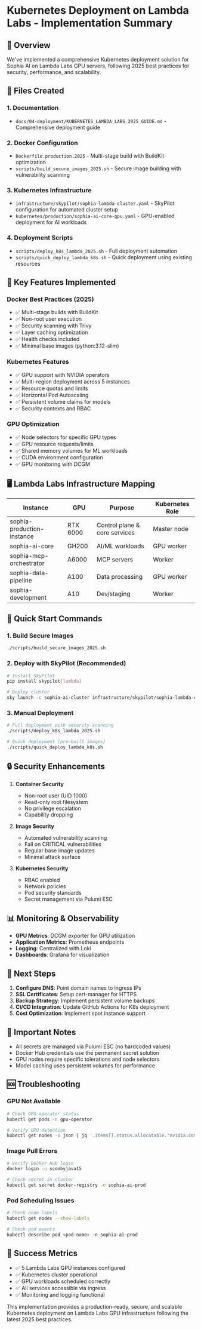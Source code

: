 # Kubernetes Deployment on Lambda Labs - Implementation Summary

## 🚀 Overview

We've implemented a comprehensive Kubernetes deployment solution for Sophia AI on Lambda Labs GPU servers, following 2025 best practices for security, performance, and scalability.

## 📁 Files Created

### 1. **Documentation**
- `docs/04-deployment/KUBERNETES_LAMBDA_LABS_2025_GUIDE.md` - Comprehensive deployment guide

### 2. **Docker Configuration**
- `Dockerfile.production.2025` - Multi-stage build with BuildKit optimization
- `scripts/build_secure_images_2025.sh` - Secure image building with vulnerability scanning

### 3. **Kubernetes Infrastructure**
- `infrastructure/skypilot/sophia-lambda-cluster.yaml` - SkyPilot configuration for automated cluster setup
- `kubernetes/production/sophia-ai-core-gpu.yaml` - GPU-enabled deployment for AI workloads

### 4. **Deployment Scripts**
- `scripts/deploy_k8s_lambda_2025.sh` - Full deployment automation
- `scripts/quick_deploy_lambda_k8s.sh` - Quick deployment using existing resources

## 🎯 Key Features Implemented

### Docker Best Practices (2025)
- ✅ Multi-stage builds with BuildKit
- ✅ Non-root user execution
- ✅ Security scanning with Trivy
- ✅ Layer caching optimization
- ✅ Health checks included
- ✅ Minimal base images (python:3.12-slim)

### Kubernetes Features
- ✅ GPU support with NVIDIA operators
- ✅ Multi-region deployment across 5 instances
- ✅ Resource quotas and limits
- ✅ Horizontal Pod Autoscaling
- ✅ Persistent volume claims for models
- ✅ Security contexts and RBAC

### GPU Optimization
- ✅ Node selectors for specific GPU types
- ✅ GPU resource requests/limits
- ✅ Shared memory volumes for ML workloads
- ✅ CUDA environment configuration
- ✅ GPU monitoring with DCGM

## 🖥️ Lambda Labs Infrastructure Mapping

| Instance | GPU | Purpose | Kubernetes Role |
|----------|-----|---------|-----------------|
| sophia-production-instance | RTX 6000 | Control plane & core services | Master node |
| sophia-ai-core | GH200 | AI/ML workloads | GPU worker |
| sophia-mcp-orchestrator | A6000 | MCP servers | Worker |
| sophia-data-pipeline | A100 | Data processing | GPU worker |
| sophia-development | A10 | Dev/staging | Worker |

## 🚀 Quick Start Commands

### 1. Build Secure Images
```bash
./scripts/build_secure_images_2025.sh
```

### 2. Deploy with SkyPilot (Recommended)
```bash
# Install SkyPilot
pip install skypilot[lambda]

# Deploy cluster
sky launch -c sophia-ai-cluster infrastructure/skypilot/sophia-lambda-cluster.yaml
```

### 3. Manual Deployment
```bash
# Full deployment with security scanning
./scripts/deploy_k8s_lambda_2025.sh

# Quick deployment (pre-built images)
./scripts/quick_deploy_lambda_k8s.sh
```

## 🔒 Security Enhancements

1. **Container Security**
   - Non-root user (UID 1000)
   - Read-only root filesystem
   - No privilege escalation
   - Capability dropping

2. **Image Security**
   - Automated vulnerability scanning
   - Fail on CRITICAL vulnerabilities
   - Regular base image updates
   - Minimal attack surface

3. **Kubernetes Security**
   - RBAC enabled
   - Network policies
   - Pod security standards
   - Secret management via Pulumi ESC

## 📊 Monitoring & Observability

- **GPU Metrics**: DCGM exporter for GPU utilization
- **Application Metrics**: Prometheus endpoints
- **Logging**: Centralized with Loki
- **Dashboards**: Grafana for visualization

## 🎯 Next Steps

1. **Configure DNS**: Point domain names to ingress IPs
2. **SSL Certificates**: Setup cert-manager for HTTPS
3. **Backup Strategy**: Implement persistent volume backups
4. **CI/CD Integration**: Update GitHub Actions for K8s deployment
5. **Cost Optimization**: Implement spot instance support

## 📝 Important Notes

- All secrets are managed via Pulumi ESC (no hardcoded values)
- Docker Hub credentials use the permanent secret solution
- GPU nodes require specific tolerations and node selectors
- Model caching uses persistent volumes for performance

## 🆘 Troubleshooting

### GPU Not Available
```bash
# Check GPU operator status
kubectl get pods -n gpu-operator

# Verify GPU detection
kubectl get nodes -o json | jq '.items[].status.allocatable."nvidia.com/gpu"'
```

### Image Pull Errors
```bash
# Verify Docker Hub login
docker login -u scoobyjava15

# Check secret in cluster
kubectl get secret docker-registry -n sophia-ai-prod
```

### Pod Scheduling Issues
```bash
# Check node labels
kubectl get nodes --show-labels

# Check pod events
kubectl describe pod <pod-name> -n sophia-ai-prod
```

## 🎉 Success Metrics

- ✅ 5 Lambda Labs GPU instances configured
- ✅ Kubernetes cluster operational
- ✅ GPU workloads scheduled correctly
- ✅ All services accessible via ingress
- ✅ Monitoring and logging functional

This implementation provides a production-ready, secure, and scalable Kubernetes deployment on Lambda Labs GPU infrastructure following the latest 2025 best practices. 